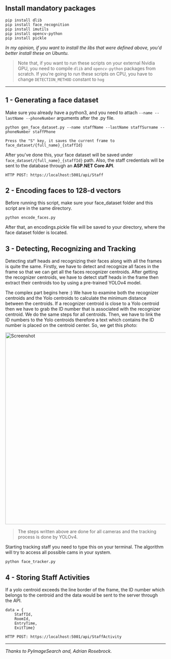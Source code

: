 ## Install mandatory packages
``` 
pip install dlib
pip install face_recognition
pip install imutils
pip install opencv-python
pip install pickle
```
_In my opinion, if you want to install the libs that were defined above, you'd better install these on Ubuntu._
> Note that, if you want to run these scripts on your external Nvidia GPU, you need to compile `dlib` and `opencv-python` packages from scratch. If you're going to run these scripts on CPU, you have to change `DETECTION_METHOD` constant to `hog`

<hr>

## 1 - Generating a face dataset
Make sure you already have a python3, and you need to attach `--name --lastName --phoneNumber` arguments after the .py file.

`python gen_face_dataset.py --name staffName --lastName staffSurname --phoneNumber staffPhone`

`Press the "S" key, it saves the current frame to face_dataset/{full_name}_{staffId}`

After you've done this, your face dataset will be saved under `face_dataset/{full_name}_{staffId}` path.
Also, the staff credentials will be sent to the database through an **ASP.NET Core API**.

`HTTP POST: https://localhost:5001/api/Staff`

## 2 - Encoding faces to 128-d vectors
Before running this script, make sure your face_dataset folder and this script are in the same directory.

`python encode_faces.py`

 After that, an encodings.pickle file will be saved to your directory, where the face dataset folder is located.


## 3 - Detecting, Recognizing and Tracking
Detecting staff heads and recognizing their faces along with all the frames is quite the same.
Firstly, we have to detect and recognize all faces in the frame so that we can get all the faces recognizer centroids. After getting the recognizer centroids, we have to detect staff heads in the frame then extract their centroids too by using a pre-trained YOLOv4 model.

The complex part begins here :) We have to examine both the recognizer centroids and the Yolo centroids to calculate the minimum distance between the centroids. If a recognizer centroid is close to a Yolo centroid then we have to grab the ID number that is associated with the recognizer centroid.
We do the same steps for all centroids. Then, we have to link the ID numbers to the Yolo centroids therefore a text which contains the ID number is placed on the centroid center. So, we get this photo:

<img src="https://i2.paste.pics/861b7f4d8bb1463c801711586046edc6.png" width="1000" height="600" alt="Screenshot">

> The steps written above are done for all cameras and the tracking process is done by YOLOv4.

Starting tracking staff you need to type this on your terminal. The algorithm will try to access all possible cams in your system.

`python face_tracker.py`

## 4 - Storing Staff Activities
If a yolo centroid exceeds the line border of the frame, the ID number which belongs to the centroid and the data would be sent to the server through the API.

    data = { 
	    StaffId, 
	    RoomId, 
	    EntryTime, 
	    ExitTime}

`HTTP POST: https://localhost:5001/api/StaffActivity`
<hr>

_Thanks to PyImageSearch and, Adrian Rosebrock._
